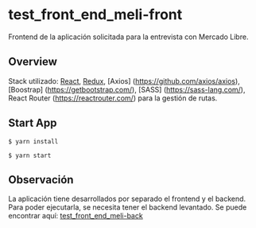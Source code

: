 # test_front_end_meli-front

Frontend de la aplicación solicitada para la entrevista con Mercado Libre.


## Overview

Stack utilizado: [React](https://reactjs.org/), [Redux](https://redux.js.org/), [Axios] (https://github.com/axios/axios),[Boostrap] (https://getbootstrap.com/), [SASS] (https://sass-lang.com/), React Router (https://reactrouter.com/) para la gestión de rutas.

## Start App

``` 
$ yarn install
```

``` 
$ yarn start
``` 

## Observación

La aplicación tiene desarrollados por separado el frontend y el backend.
Para poder ejecutarla, se necesita tener el backend levantado. Se puede encontrar aquí: [test_front_end_meli-back](https://github.com/JonathanSantos83/test_front_end_meli-back)


